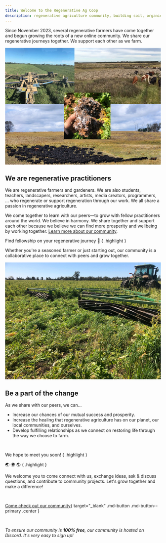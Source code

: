 ```yaml
---
title: Welcome to the Regenerative Ag Coop
description: regenerative agriculture community, building soil, organic matter and biodiversity, healthy and more productive soil, drought- and flood-resilience, decreased use of chemical inputs, clean air and water, enhanced wildlife habitat, soil carbon capture, combat climate change
---
```


Since November 2023, several regenerative farmers have come together and begun growing the roots of a new online community. We share our regenerative journeys together. We support each other as we farm.

![Collage](assets/images/regenerative-collage-001.jpg)

## We are regenerative practitioners

We are regenerative farmers and gardeners. We are also students, teachers, landscapers, researchers, artists, media creators, programmers, ... who regenerate or support regeneration through our work. We all share a passion in regenerative agriculture.

We come together to learn with our peers&mdash;to grow with fellow practitioners around the world. We believe in harmony. We share together and support each other because we believe we can find more prosperity and wellbeing by working together. [Learn more about our community](more.md).

Find fellowship on your regenerative journey 💞
{ .highlight }

Whether you're a seasoned farmer or just starting out, our community is a collaborative place to connect with peers and grow together.

![Roller crimping](assets/images/regenerative-field-001.jpg)

## Be a part of the change

As we share with our peers, we can&hellip;

- Increase our chances of our mutual success and prosperity.
- Increase the healing that regenerative agriculture has on our planet, our local communities, and ourselves.
- Develop fulfilling relationships as we connect on restoring life through the way we choose to farm.

&nbsp;

We hope to meet you soon!
{ .highlight }

🌏 🌍 🌎
{ .highlight }

We welcome you to come connect with us, exchange ideas, ask & discuss questions, and contribute to community projects. Let's grow together and make a difference!

&nbsp;

[Come check out our community][Join]{ target="_blank" .md-button .md-button--primary .center }

&nbsp;

[Join]: https://discord.com/invite/DNH834xXZg

_To ensure our community is **100% free**, our community is hosted on Discord. It's very easy to sign up!_